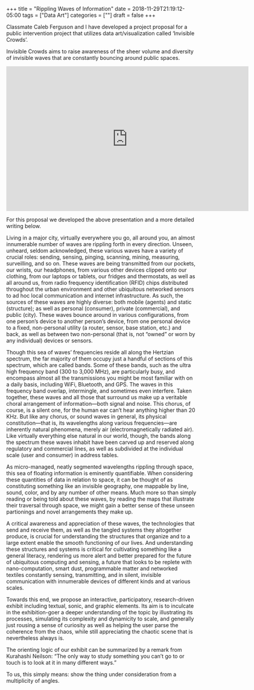 +++
title = "Rippling Waves of Information"
date = 2018-11-29T21:19:12-05:00
tags = ["Data Art"]
categories = [""]
draft = false
+++

Classmate Caleb Ferguson and I have developed a project proposal for a public intervention project that utilizes data art/visualization called ‘Invisible Crowds’.

Invisible Crowds aims to raise awareness of the sheer volume and diversity of  invisible waves that are constantly bouncing around public spaces.

<iframe src="https://docs.google.com/presentation/d/e/2PACX-1vRydR0gwpODI272EstW6x6ipM2cglA7SX9B7AqSQnq5MFX1FQ1vS1SIFWLJ75i0ZW1YSP2DRKEdMmtU/embed?start=false&loop=false&delayms=5000" frameborder="0" width="642" height="383" allowfullscreen="true" mozallowfullscreen="true" webkitallowfullscreen="true"></iframe>
<br>

For this proposal we developed the above presentation and a more detailed writing below.

Living in a major city, virtually everywhere you go, all around you, an almost innumerable number of waves are rippling forth in every direction. Unseen, unheard, seldom acknowledged, these various waves have a variety of crucial roles: sending, sensing, pinging, scanning, mining, measuring, surveilling, and so on. These waves are being transmitted from our pockets, our wrists, our headphones, from various other devices clipped onto our clothing, from our laptops or tablets, our fridges and thermostats, as well as all around us, from radio frequency identification (RFID) chips distributed throughout the urban environment and other ubiquitous networked sensors to ad hoc local communication and internet infrastructure. As such, the sources of these waves are highly diverse: both mobile (agents) and static (structure); as well as personal (consumer), private (commercial), and public (city). These waves bounce around in various configurations, from one person’s device to another person’s device, from one personal device to a fixed, non-personal utility (a router, sensor, base station, etc.) and back, as well as between two non-personal (that is, not “owned” or worn by any individual) devices or sensors.

Though this sea of waves’ frequencies reside all along the Hertzian spectrum, the far majority of them occupy just a handful of sections of this spectrum, which are called bands. Some of these bands, such as the ultra high frequency band (300 to 3,000 MHz), are particularly busy, and encompass almost all the transmissions you might be most familiar with on a daily basis, including WiFi, Bluetooth, and GPS. The waves in this frequency band overlap, intermingle, and sometimes even interfere. Taken together, these waves and all those that surround us make up a veritable choral arrangement of information—both signal and noise. This chorus, of course, is a silent one, for the human ear can’t hear anything higher than 20 KHz. But like any chorus, or sound waves in general, its physical constitution—that is, its wavelengths along various frequencies—are inherently natural phenomena, merely air (electromagnetically radiated air). Like virtually everything else natural in our world, though, the bands along the spectrum these waves inhabit have been carved up and reserved along regulatory and commercial lines, as well as subdivided at the individual scale (user and consumer) in address tables.

As micro-managed, neatly segmented wavelengths rippling through space, this sea of floating information is eminently quantifiable. When considering these quantities of data in relation to space, it can be thought of as constituting something like an invisible geography, one mappable by line, sound, color, and by any number of other means. Much more so than simply reading or being told about these waves, by reading the maps that illustrate their traversal through space, we might gain a better sense of these unseen partionings and novel arrangements they make up.

A critical awareness and appreciation of these waves, the technologies that send and receive them, as well as the tangled systems they altogether produce, is crucial for understanding the structures that organize and to a large extent enable the smooth functioning of our lives. And understanding these structures and systems is critical for cultivating something like a general literacy, rendering us more alert and better prepared for the future of ubiquitous computing and sensing, a future that looks to be replete with nano-computation, smart dust, programmable matter and networked textiles constantly sensing, transmitting, and in silent, invisible communication with innumerable devices of different kinds and at various scales.

Towards this end, we propose an interactive, participatory, research-driven exhibit including textual, sonic, and graphic elements. Its aim is to inculcate in the exhibition-goer a deeper understanding of the topic by illustrating its processes, simulating its complexity and dynamicity to scale, and generally just rousing a sense of curiosity as well as helping the user parse the coherence from the chaos, while still appreciating the chaotic scene that is nevertheless always is.

The orienting logic of our exhibit can be summarized by a remark from Kurahashi Neilson: “The only way to study something you can’t go to or touch is to look at it in many different ways.”

To us, this simply means: show the thing under consideration from a multiplicity of angles.